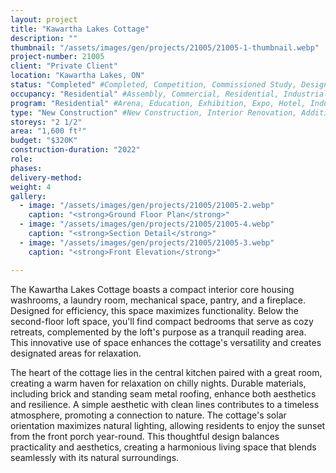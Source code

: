 ```yaml
---
layout: project 
title: "Kawartha Lakes Cottage"
description: ""
thumbnail: "/assets/images/gen/projects/21005/21005-1-thumbnail.webp"
project-number: 21005
client: "Private Client"
location: "Kawartha Lakes, ON"
status: "Completed" #Completed, Competition, Commissioned Study, Design Development, Construction, Demolished, Study
occupancy: "Residential" #Assembly, Commercial, Residential, Industrial, Institutional   
program: "Residential" #Arena, Education, Exhibition, Expo, Hotel, Industrial, Industry, Infrastructure, Landscape, Leisure, Library, Masterplan, Mixed Use, Museum/Gallery, Office, Parking, Pavillion, Publicspace, Religion, Research, Residential, Restaurant/Bar, Retail, Scenography, Services, Theatre
type: "New Construction" #New Construction, Interior Renovation, Addition, Adaptive Reuse
storeys: "2 1/2"
area: "1,600 ft²"
budget: "$320K"
construction-duration: "2022"
role: 
phases: 
delivery-method: 
weight: 4
gallery:
  - image: "/assets/images/gen/projects/21005/21005-2.webp"
    caption: "<strong>Ground Floor Plan</strong>"
  - image: "/assets/images/gen/projects/21005/21005-4.webp"
    caption: "<strong>Section Detail</strong>"
  - image: "/assets/images/gen/projects/21005/21005-3.webp"
    caption: "<strong>Front Elevation</strong>"

---
```


The Kawartha Lakes Cottage boasts a compact interior core housing washrooms, a laundry room, mechanical space, pantry, and a fireplace. Designed for efficiency, this space maximizes functionality. Below the second-floor loft space, you'll find compact bedrooms that serve as cozy retreats, complemented by the loft's purpose as a tranquil reading area. This innovative use of space enhances the cottage's versatility and creates designated areas for relaxation. 

The heart of the cottage lies in the central kitchen paired with a great room, creating a warm haven for relaxation on chilly nights. Durable materials, including brick and standing seam metal roofing, enhance both aesthetics and resilience. A simple aesthetic with clean lines contributes to a timeless atmosphere, promoting a connection to nature. The cottage's solar orientation maximizes natural lighting, allowing residents to enjoy the sunset from the front porch year-round. This thoughtful design balances practicality and aesthetics, creating a harmonious living space that blends seamlessly with its natural surroundings.
